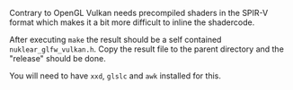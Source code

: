 Contrary to OpenGL Vulkan needs precompiled shaders in the SPIR-V format which makes it a bit more difficult to inline the shadercode.

After executing `make` the result should be a self contained `nuklear_glfw_vulkan.h`. Copy the result file to the parent directory and the "release" should be done.

You will need to have `xxd`, `glslc` and `awk` installed for this.
